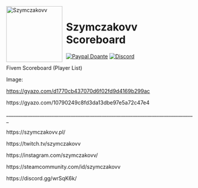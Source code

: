 <img width="150" height="150" align="left" style="float: left; margin: 0 10px 0 0;" alt="Szymczakovv" src="https://i.imgur.com/42AnCgD.jpg">  

# Szymczakovv Scoreboard
[![Paypal Doante](https://img.shields.io/badge/paypal-donate-blue.svg)](https://www.paypal.me/oplatyprimerp)
[![Discord](https://discordapp.com/api/guilds/252317073814978561/embed.png)](https://discord.gg/wrSqK6k)

Fivem Scoreboard (Player List)

Image: <p></p>
https://gyazo.com/d1770cb437070d6f02fd9d4169b299ac
<p></p>
https://gyazo.com/10790249c8fd3da13dbe97e5a72c47e4
<p></p>
_______________________________________________________________________________
<p></p>
https://szymczakovv.pl/
<p></p>
https://twitch.tv/szymczakovv
<p></p>
https://instagram.com/szymczakovv/
<p></p>
https://steamcommunity.com/id/szymczakovv
<p></p>
https://discord.gg/wrSqK6k/
